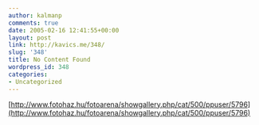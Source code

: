 ```yaml
---
author: kalmanp
comments: true
date: 2005-02-16 12:41:55+00:00
layout: post
link: http://kavics.me/348/
slug: '348'
title: No Content Found
wordpress_id: 348
categories:
- Uncategorized
---
```


[http://www.fotohaz.hu/fotoarena/showgallery.php/cat/500/ppuser/5796](http://www.fotohaz.hu/fotoarena/showgallery.php/cat/500/ppuser/5796)



